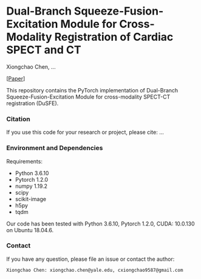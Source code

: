 # Dual-Branch Squeeze-Fusion-Excitation Module for Cross-Modality Registration of Cardiac SPECT and CT

Xiongchao Chen, ...

[[Paper]()]

This repository contains the PyTorch implementation of Dual-Branch Squeeze-Fusion-Excitation Module for cross-modality SPECT-CT registration (DuSFE).

### Citation
If you use this code for your research or project, please cite:
...


 ### Environment and Dependencies
 Requirements:
 * Python 3.6.10
 * Pytorch 1.2.0
 * numpy 1.19.2
 * scipy
 * scikit-image
 * h5py
 * tqdm
 
 Our code has been tested with Python 3.6.10, Pytorch 1.2.0, CUDA: 10.0.130 on Ubuntu 18.04.6.

    



### Contact 
If you have any question, please file an issue or contact the author:
```
Xiongchao Chen: xiongchao.chen@yale.edu, cxiongchao9587@gmail.com
```





